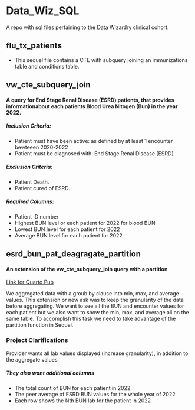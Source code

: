 # Data_Wiz_SQL
A repo with sql files pertaining to the Data Wizardry clinical cohort. 

<h2>flu_tx_patients</h2>
  <ul>
    <li>This sequel file contains a CTE with subquery joining an immunizations table and conditions table.</li>
  </ul>

<h2>vw_cte_subquery_join</h2>
  <h4>A query for End Stage Renal Disease (ESRD) patients, that provides informationabout each patients Blood Urea Nitogen (Bun) in the year 2022.</h4>
  <h5>Inclusion Criteria:</h5>
  <ul>
    <li>Patient must have been active: as defined by at least 1 encounter bewteeen 2020-2022</li>
    <li>Patient must be diagnosed with: End Stage Renal Disease (ESRD)</li>
  </ul>
  <h5>Exclusion Criteria:</h5>
  <ul>
    <li>Patient Death.</li>
    <li>Patient cured of ESRD.</li>
  </ul>

  <h5>Required Columns:</h5>
  <ul>
    <li>Patient ID number</li>
    <li>Highest BUN level or each patient for 2022 for blood BUN</li>
    <li>Lowest BUN level for each patient for 2022</li>
    <li>Average BUN level for each patient for 2022</li>
  </ul>

  <h2>esrd_bun_pat_deagragate_partition</h2>
  <h4>An extension of the vw_cte_subquery_join query with a partition</h4>
  <a href="[url](https://joel-torres.quarto.pub/filtering-patient-data-with-sql/)">Link for Quarto Pub</a>
  <p>We aggregated data with a groub by clause into min, max, and average values. This extension or new ask was to keep the granularity of the data before aggregating. We want to see all the BUN and encounter values for each patient but we also want to show the min, max, and average all on the same table. To accomplish this task we need to take advantage of the partition function in Sequel.</p>

<h3>Project Clarifications</h3>
<p>Provider wants all lab values displayed (increase granularity), in addition to the aggregate values</p>
<h5>They also want additional columns</h5>
<ul>
  <li>The total count of BUN for each patient in 2022</li>
  <li>The peer average of ESRD BUN values for the whole year of 2022</li>
  <li>Each row shows the Nth BUN lab for the patient in 2022</li>
</ul>



